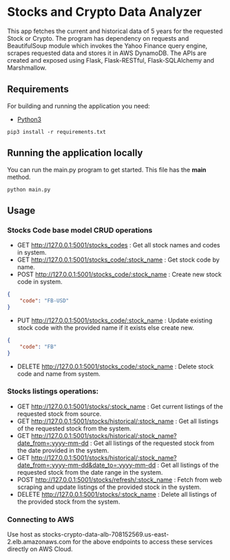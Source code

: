<meta name="google-site-verification" content="h8-Bfstpt11Qx1tYnzjOlUrz7z4u1CjM6qJOGmAc9u0" />

# Stocks and Crypto Data Analyzer

This app fetches the current and historical data of 5 years for the requested Stock or Crypto. 
The program has dependency on requests and BeautifulSoup module which invokes the Yahoo 
Finance query engine, scrapes requested data and stores it in AWS DynamoDB. The APIs are created 
and exposed using Flask, Flask-RESTful, Flask-SQLAlchemy and Marshmallow.

## Requirements

For building and running the application you need:

- [Python3](https://www.python.org/downloads/)

```shell
pip3 install -r requirements.txt
```

## Running the application locally

You can run the main.py program to get started. This file has the __main__ method.

```shell
python main.py
```

## Usage

### Stocks Code base model CRUD operations

- GET http://127.0.0.1:5001/stocks_codes : Get all stock names and codes in system.
- GET http://127.0.0.1:5001/stocks_code/:stock_name : Get stock code by name.
- POST http://127.0.0.1:5001/stocks_code/:stock_name : Create new stock code in system.

```json
{
    "code": "FB-USD"
}
```

- PUT http://127.0.0.1:5001/stocks_code/:stock_name : Update existing stock code with the provided 
  name if it exists else create new.

```json
{
    "code": "FB"
}
```

- DELETE http://127.0.0.1:5001/stocks_code/:stock_name : Delete stock code and name from system.

### Stocks listings operations:

- GET http://127.0.0.1:5001/stocks/:stock_name : Get current listings of the requested stock 
  from source.
- GET http://127.0.0.1:5001/stocks/historical/:stock_name : Get all listings of the requested 
  stock from the system.
- GET http://127.0.0.1:5001/stocks/historical/:stock_name?date_from=:yyyy-mm-dd : Get all 
  listings of the requested stock from the date provided in the system.
- GET http://127.0.0.1:5001/stocks/historical/:stock_name?date_from=:yyyy-mm-dd&date_to=:yyyy-mm-dd : Get all listings of the requested stock from the 
  date range in the system.
- POST http://127.0.0.1:5001/stocks/refresh/:stock_name : Fetch from web scraping and update 
  listings of the provided stock in the system.
- DELETE http://127.0.0.1:5001/stocks/:stock_name : Delete all listings of the provided stock 
  from the system.

### Connecting to AWS

Use host as stocks-crypto-data-alb-708152569.us-east-2.elb.amazonaws.com for the above endpoints 
to access these services directly on AWS Cloud.
